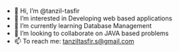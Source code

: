 - 👋 Hi, I’m @tanzil-tasfir
- 👀 I’m interested in Developing web based applications
- 🌱 I’m currently learning Database Management 
- 💞️ I’m looking to collaborate on JAVA based problems
- 📫 To reach me: tanziltasfir.s@gmail.com

<!---
tanzil-tasfir/tanzil-tasfir is a ✨ special ✨ repository because its `README.md` (this file) appears on your GitHub profile.
You can click the Preview link to take a look at your changes.
--->
